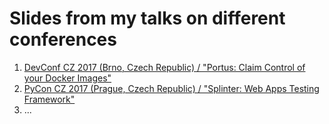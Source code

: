 # Slides from my talks on different conferences

1. [DevConf CZ 2017 (Brno, Czech Republic) / "Portus: Claim Control of your Docker Images"](pdfs/Portus.pdf)
2. [PyCon CZ 2017 (Prague, Czech Republic) / "Splinter: Web Apps Testing Framework"](pdfs/Splinter.pdf)
3. ...
